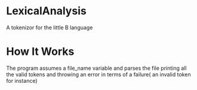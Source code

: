 # LexicalAnalysis
A tokenizor for the little B language 
# How It Works
The program assumes a file_name variable and parses the file printing all the valid tokens and throwing an error in terms of a failure( an invalid token for instance)
